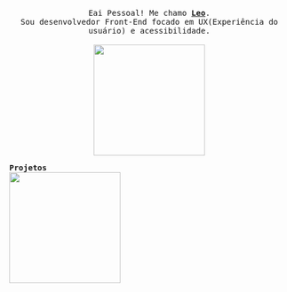 <p align="center">
  <br>
  <samp>
    Eai Pessoal! Me chamo <b><a rel="nofollow noopener noreferrer" target="_blank" href="#">Leo</a></b>.
    <br>Sou desenvolvedor Front-End focado em UX(Experiência do usuário) e acessibilidade.<br>

</samp>
 <br/> 
  <img src="https://i.giphy.com/mQI2sfO7U7MOcxoPdn.webp" width="200"/>

</p>

<p align="center">

<summary> <b> <samp> Projetos </samp></b></summary>
<samp align="center">
<img src="https://i.giphy.com/7xfpmHHFgmtrO7t29F.webp" width="200"/>
<!--
Current Project: <a href="">Dijkstra's shortest path visualizer.</a>

<p align="center">
  <a rel="nofollow noopener noreferrer" target="_blank" href="https://www.linkedin.com/in/tania-r-zuniga/">
  <img src="https://raw.githubusercontent.com/TanZng/TanZng/master/assets/linkedin.png" width="30px" alt="LinkedIn"></a>
  &nbsp; 
  &nbsp;
  <a rel="nofollow noopener noreferrer" target="_blank" href="https://twitter.com/tanx_dev">
  <img src="https://raw.githubusercontent.com/TanZng/TanZng/master/assets/twitter.png" width="30px" alt="Twitter"></a>
  &nbsp; 
  &nbsp;
  <a rel="nofollow noopener noreferrer" target="_blank" href="https://www.youtube.com/channel/UCbBb1mcQ3nG-5B5Md5wJXzw">
  <img src="https://raw.githubusercontent.com/TanZng/TanZng/master/assets/youtube.png" width="30px" alt="YouTube"></a>
  &nbsp;
  &nbsp;
  <a rel="nofollow noopener noreferrer" target="_blank" href="https://tanx.dev/estus-flask">
  <img src="https://raw.githubusercontent.com/TanZng/TanZng/master/assets/estus_flask.png" width="23px" alt="Secret"></a>
</p> -->

</samp>
</details>
